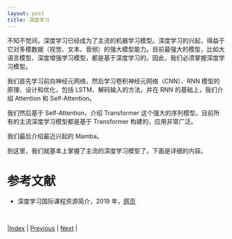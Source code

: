 ```yaml
---
layout: post
title: 深度学习
---
```


不知不觉间，深度学习已经成为了主流的机器学习模型。深度学习的兴起，得益于它对多模数据（视觉、文本、音频）的强大模型能力。目前最强大的模型，比如大语言模型、深度增强学习模型，都是基于深度学习的。因此，我们必须掌握深度学习模型。

我们首先学习前向神经元网络，然后学习卷积神经元网络（CNN）、RNN 模型的原理、设计和优化，包括 LSTM、解码输入的方法，并在 RNN 的基础上，我们介绍 Attention 和 Self-Attention。

我们然后基于 Self-Attention，介绍 Transformer 这个强大的序列模型。目前所有的主流深度学习模型都是基于 Transformer 构建的，应用非常广泛。

我们最后介绍最近兴起的 Mamba。

到这里，我们就基本上掌握了主流的深度学习模型了。下面是详细的内容。

# 参考文献

- 深度学习国际课程资源简介，2019 年，[网页](https://yishuai.github.io/doc/dl.html)

<br/>

|[Index](./) | [Previous](1-15-opti) | [Next](3-2-mlp) |


